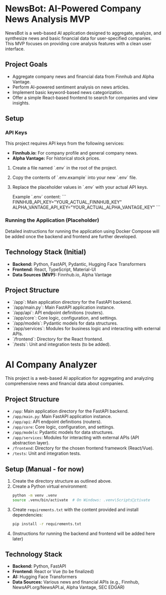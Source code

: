 # NewsBot: AI-Powered Company News Analysis MVP

NewsBot is a web-based AI application designed to aggregate, analyze, and synthesize news and basic financial data for user-specified companies. This MVP focuses on providing core analysis features with a clean user interface.

## Project Goals
- Aggregate company news and financial data from Finnhub and Alpha Vantage.
- Perform AI-powered sentiment analysis on news articles.
- Implement basic keyword-based news categorization.
- Offer a simple React-based frontend to search for companies and view insights.

## Setup

### API Keys
This project requires API keys from the following services:
- **Finnhub.io:** For company profile and general company news.
- **Alpha Vantage:** For historical stock prices.

1.  Create a file named \`.env\` in the root of the project.
2.  Copy the contents of \`.env.example\` into your new \`.env\` file.
3.  Replace the placeholder values in \`.env\` with your actual API keys.

    Example \`.env\` content:
    \`\`\`
    FINNHUB_API_KEY="YOUR_ACTUAL_FINNHUB_KEY"
    ALPHA_VANTAGE_API_KEY="YOUR_ACTUAL_ALPHA_VANTAGE_KEY"
    \`\`\`

### Running the Application (Placeholder)
Detailed instructions for running the application using Docker Compose will be added once the backend and frontend are further developed.

## Technology Stack (Initial)
*   **Backend:** Python, FastAPI, Pydantic, Hugging Face Transformers
*   **Frontend:** React, TypeScript, Material-UI
*   **Data Sources (MVP):** Finnhub.io, Alpha Vantage

## Project Structure
-   \`/app\`: Main application directory for the FastAPI backend.
-   \`/app/main.py\`: Main FastAPI application instance.
-   \`/app/api\`: API endpoint definitions (routers).
-   \`/app/core\`: Core logic, configuration, and settings.
-   \`/app/models\`: Pydantic models for data structures.
-   \`/app/services\`: Modules for business logic and interacting with external APIs.
-   \`/frontend\`: Directory for the React frontend.
-   \`/tests\`: Unit and integration tests (to be added).

# AI Company Analyzer

This project is a web-based AI application for aggregating and analyzing comprehensive news and financial data about companies.

## Project Structure

-   `/app`: Main application directory for the FastAPI backend.
-   `/app/main.py`: Main FastAPI application instance.
-   `/app/api`: API endpoint definitions (routers).
-   `/app/core`: Core logic, configuration, and settings.
-   `/app/models`: Pydantic models for data structures.
-   `/app/services`: Modules for interacting with external APIs (API abstraction layer).
-   `/frontend`: Directory for the chosen frontend framework (React/Vue).
-   `/tests`: Unit and integration tests.

## Setup (Manual - for now)

1.  Create the directory structure as outlined above.
2.  Create a Python virtual environment:
    ```bash
    python -m venv .venv
    source .venv/bin/activate  # On Windows: .venv\Scriptsctivate
    ```
3.  Create `requirements.txt` with the content provided and install dependencies:
    ```bash
    pip install -r requirements.txt
    ```
4.  (Instructions for running the backend and frontend will be added here later)

## Technology Stack

*   **Backend:** Python, FastAPI
*   **Frontend:** React or Vue (to be finalized)
*   **AI:** Hugging Face Transformers
*   **Data Sources:** Various news and financial APIs (e.g., Finnhub, NewsAPI.org/NewsAPI.ai, Alpha Vantage, SEC EDGAR)
